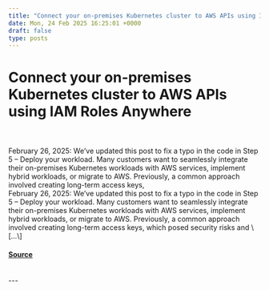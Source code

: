 ```yaml
---
title: "Connect your on-premises Kubernetes cluster to AWS APIs using IAM Roles Anywhere"
date: Mon, 24 Feb 2025 16:25:01 +0000
draft: false
type: posts
---
```

# Connect your on-premises Kubernetes cluster to AWS APIs using IAM Roles Anywhere

<br/>

<br/>
February 26, 2025: We’ve updated this post to fix a typo in the code in Step 5 – Deploy your workload. Many customers want to seamlessly integrate their on-premises Kubernetes workloads with AWS services, implement hybrid workloads, or migrate to AWS. Previously, a common approach involved creating long-term access keys,
<br/>
February 26, 2025: We’ve updated this post to fix a typo in the code in Step 5 – Deploy your workload. Many customers want to seamlessly integrate their on-premises Kubernetes workloads with AWS services, implement hybrid workloads, or migrate to AWS. Previously, a common approach involved creating long-term access keys, which posed security risks and \[…\]

#### [Source](https://aws.amazon.com/blogs/security/connect-your-on-premises-kubernetes-cluster-to-aws-apis-using-iam-roles-anywhere/)

<br/>
---
